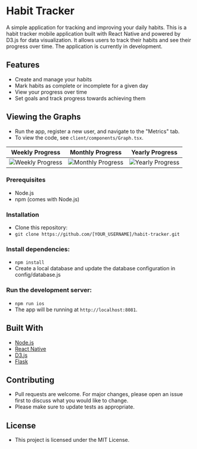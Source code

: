 # Habit Tracker

A simple application for tracking and improving your daily habits. This is a habit tracker mobile application built with React Native and powered by D3.js for data visualization. It allows users to track their habits and see their progress over time. The application is currently in development.

## Features

- Create and manage your habits
- Mark habits as complete or incomplete for a given day
- View your progress over time
- Set goals and track progress towards achieving them

## Viewing the Graphs

- Run the app, register a new user, and navigate to the "Metrics" tab.
- To view the code, see `client/components/Graph.tsx`.

| Weekly Progress                               | Monthly Progress                                | Yearly Progress                               |
| --------------------------------------------- | ----------------------------------------------- | --------------------------------------------- |
| ![Weekly Progress](https://images/weekly.png) | ![Monthly Progress](https://images/monthly.png) | ![Yearly Progress](https://images/yearly.png) |

### Prerequisites

- Node.js
- npm (comes with Node.js)

### Installation

- Clone this repository:
- `git clone https://github.com/[YOUR_USERNAME]/habit-tracker.git`

### Install dependencies:

- `npm install`
- Create a local database and update the database configuration in config/database.js

### Run the development server:

- `npm run ios`
- The app will be running at `http://localhost:8081`.

## Built With

- [Node.js](https://nodejs.org/en/)
- [React Native](https://facebook.github.io/react-native/)
- [D3.js](https://d3js.org/)
- [Flask](http://flask.pocoo.org/)

## Contributing

- Pull requests are welcome. For major changes, please open an issue first to discuss what you would like to change.
- Please make sure to update tests as appropriate.

## License

- This project is licensed under the MIT License.
